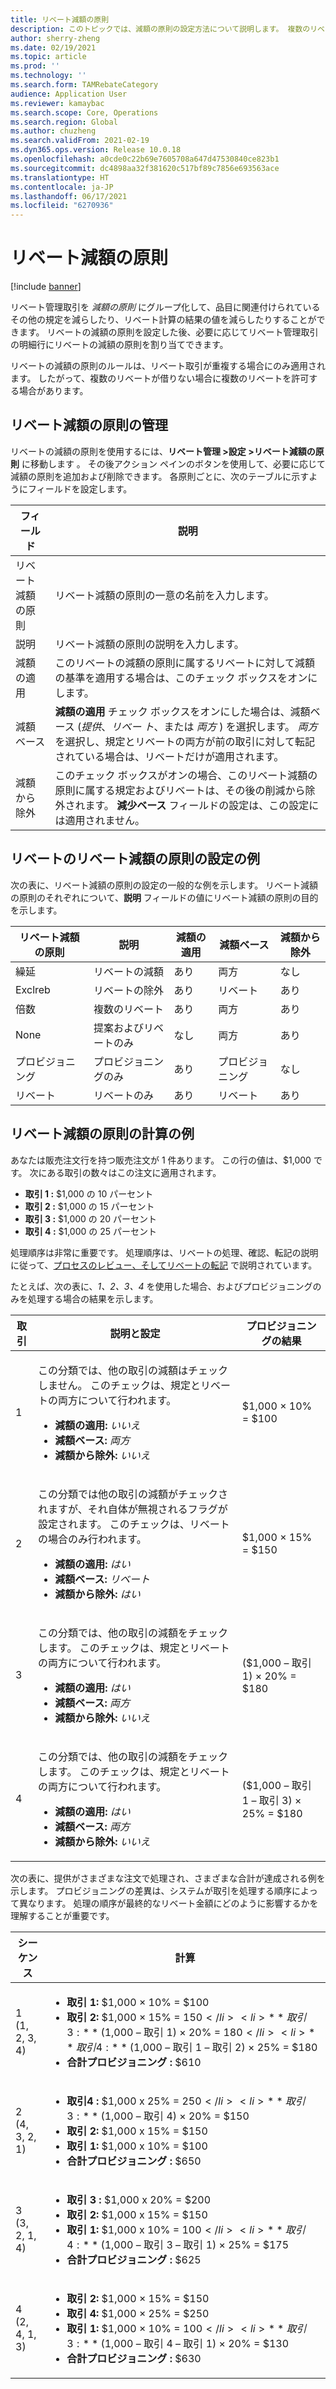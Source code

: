 ```yaml
---
title: リベート減額の原則
description: このトピックでは、減額の原則の設定方法について説明します。 複数のリベートを同じ品目またはトランザクションに適用する場合の動作は、減額の原則によって制御されます。
author: sherry-zheng
ms.date: 02/19/2021
ms.topic: article
ms.prod: ''
ms.technology: ''
ms.search.form: TAMRebateCategory
audience: Application User
ms.reviewer: kamaybac
ms.search.scope: Core, Operations
ms.search.region: Global
ms.author: chuzheng
ms.search.validFrom: 2021-02-19
ms.dyn365.ops.version: Release 10.0.18
ms.openlocfilehash: a0cde0c22b69e7605708a647d47530840ce823b1
ms.sourcegitcommit: dc4898aa32f381620c517bf89c7856e693563ace
ms.translationtype: HT
ms.contentlocale: ja-JP
ms.lasthandoff: 06/17/2021
ms.locfileid: "6270936"
---
```

# <a name="rebate-reduction-principles"></a>リベート減額の原則

[!include [banner](../includes/banner.md)]

リベート管理取引を *減額の原則* にグループ化して、品目に関連付けられているその他の規定を減らしたり、リベート計算の結果の値を減らしたりすることができます。 リベートの減額の原則を設定した後、必要に応じてリベート管理取引の明細行にリベートの減額の原則を割り当てできます。

リベートの減額の原則のルールは、リベート取引が重複する場合にのみ適用されます。 したがって、複数のリベートが借りない場合に複数のリベートを許可する場合があります。

## <a name="manage-rebate-reduction-principles"></a>リベート減額の原則の管理

リベートの減額の原則を使用するには、**リベート管理 \>設定 \>リベート減額の原則** に移動します 。 その後アクション ペインのボタンを使用して、必要に応じて減額の原則を追加および削除できます。 各原則ごとに、次のテーブルに示すようにフィールドを設定します。

| フィールド | 説明 |
|---|---|
| リベート減額の原則 | リベート減額の原則の一意の名前を入力します。 |
| 説明 | リベート減額の原則の説明を入力します。 |
| 減額の適用 | このリベートの減額の原則に属するリベートに対して減額の基準を適用する場合は、このチェック ボックスをオンにします。 |
| 減額ベース | **減額の適用** チェック ボックスをオンにした場合は、減額ベース (*提供*、*リベー ト*、または *両方* ) を選択します。 *両方* を選択し、規定とリベートの両方が前の取引に対して転記されている場合は、リベートだけが適用されます。 |
| 減額から除外 | このチェック ボックスがオンの場合、このリベート減額の原則に属する規定およびリベートは、その後の削減から除外されます。 **減少ベース** フィールドの設定は、この設定には適用されません。 |

## <a name="examples-of-rebate-reduction-principle-setups"></a>リベートのリベート減額の原則の設定の例

次の表に、リベート減額の原則の設定の一般的な例を示します。 リベート減額の原則のそれぞれについて、**説明** フィールドの値にリベート減額の原則の目的を示します。

| リベート減額の原則 | 説明 | 減額の適用 | 減額ベース | 減額から除外 |
|---|---|---|---|---|
| 繰延 | リベートの減額 | あり | 両方 | なし |
| Exclreb | リベートの除外 | あり | リベート | あり |
| 倍数 | 複数のリベート | あり | 両方 | あり |
| None | 提案およびリベートのみ | なし | 両方 | あり |
| プロビジョニング | プロビジョニングのみ | あり | プロビジョニング | なし |
| リベート | リベートのみ | あり | リベート | あり |

## <a name="examples-of-rebate-reduction-principle-calculations"></a>リベート減額の原則の計算の例

あなたは販売注文行を持つ販売注文が 1 件あります。 この行の値は、$1,000 です。 次にある取引の数々はこの注文に適用されます。

- **取引 1 :** $1,000 の 10 パーセント
- **取引 2 :** $1,000 の 15 パーセント
- **取引 3 :** $1,000 の 20 パーセント
- **取引 4 :** $1,000 の 25 パーセント

処理順序は非常に重要です。 処理順序は、リベートの処理、確認、転記の説明に従って、[プロセスのレビュー、そしてリベートの転記](process-review-post.md) で説明されています。

たとえば、次の表に、*1、2、3、4* を使用した場合、およびプロビジョニングのみを処理する場合の結果を示します。

| 取引 | 説明と設定 | プロビジョニングの結果 |
|---|---|---|
| 1 | <p>この分類では、他の取引の減額はチェックしません。 このチェックは、規定とリベートの両方について行われます。</p><ul><li>**減額の適用:** *いいえ*</li><li>**減額ベース:** *両方*</li><li>**減額から除外:** *いいえ*</li></ul> | $1,000 × 10% = $100 |
| 2 | <p>この分類では他の取引の減額がチェックされますが、それ自体が無視されるフラグが設定されます。 このチェックは、リベートの場合のみ行われます。</p><ul><li>**減額の適用:** *はい*</li><li>**減額ベース:** *リベート*</li><li>**減額から除外:** *はい*</li></ul> | $1,000 × 15% = $150 |
| 3 | <p>この分類では、他の取引の減額をチェックします。 このチェックは、規定とリベートの両方について行われます。</p><ul><li>**減額の適用:** *はい*</li><li>**減額ベース:** *両方*</li><li>**減額から除外:** *いいえ*</li></ul> | ($1,000 – 取引 1) × 20% = $180 |
| 4 | <p>この分類では、他の取引の減額をチェックします。 このチェックは、規定とリベートの両方について行われます。</p><ul><li>**減額の適用:** *はい*</li><li>**減額ベース:** *両方*</li><li>**減額から除外:** *いいえ*</li></ul> | ($1,000 – 取引 1 – 取引 3) × 25% = $180 |

次の表に、提供がさまざまな注文で処理され、さまざまな合計が達成される例を示します。 プロビジョニングの差異は、システムが取引を処理する順序によって異なります。 処理の順序が最終的なリベート金額にどのように影響するかを理解することが重要です。

| シーケンス | 計算 |
|---|---|
| 1<br>(1, 2, 3, 4) | <ul><li>**取引 1:** $1,000 × 10% = $100</li><li>**取引 2:** $1,000 × 15% = $150</li><li>**取引 3:** ($1,000 – 取引 1) × 20% = $180</li><li>**取引 4:** ($1,000 – 取引 1 – 取引 2) × 25% = $180</li><li>**合計プロビジョニング :** $610</li></ul> |
| 2<br>(4, 3, 2, 1) | <ul><li>**取引4 :** $1,000 x 25% = $250</li><li>**取引 3:** ($1,000 – 取引 4) × 20% = $150</li><li>**取引 2:** $1,000 x 15% = $150</li><li>**取引 1:** $1,000 x 10% = $100</li><li>**合計プロビジョニング :** $650</li></ul> |
| 3<br>(3, 2, 1, 4) | <ul><li>**取引 3 :** $1,000 x 20% = $200</li><li>**取引 2:** $1,000 x 15% = $150</li><li>**取引 1:** $1,000 x 10% = $100</li><li>**取引 4:** ($1,000 – 取引 3 – 取引 1) × 25% = $175</li><li>**合計プロビジョニング :** $625</li></ul> |
| 4<br>(2, 4, 1, 3) | <ul><li>**取引 2:** $1,000 × 15% = $150</li><li>**取引 4:** $1,000 × 25% = $250</li><li>**取引 1:** $1,000 × 10% = $100</li><li>**取引 3:** ($1,000 – 取引 4 – 取引 1) × 20% = $130</li><li>**合計プロビジョニング :** $630</li></ul> |
